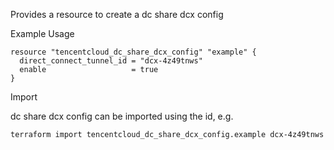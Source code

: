 Provides a resource to create a dc share dcx config

Example Usage

```hcl
resource "tencentcloud_dc_share_dcx_config" "example" {
  direct_connect_tunnel_id = "dcx-4z49tnws"
  enable                   = true
}
```

Import

dc share dcx config can be imported using the id, e.g.

```
terraform import tencentcloud_dc_share_dcx_config.example dcx-4z49tnws
```